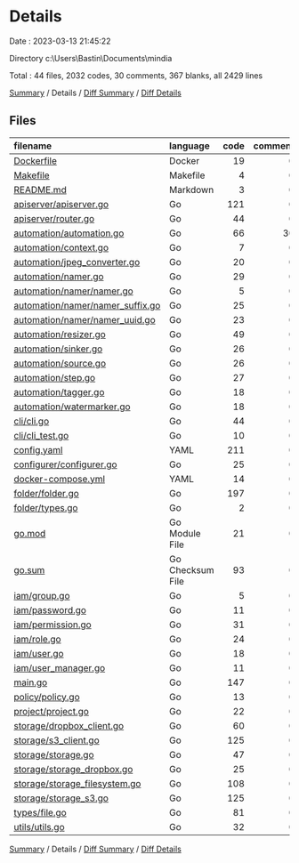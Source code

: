 # Details

Date : 2023-03-13 21:45:22

Directory c:\\Users\\Bastin\\Documents\\mindia

Total : 44 files,  2032 codes, 30 comments, 367 blanks, all 2429 lines

[Summary](results.md) / Details / [Diff Summary](diff.md) / [Diff Details](diff-details.md)

## Files
| filename | language | code | comment | blank | total |
| :--- | :--- | ---: | ---: | ---: | ---: |
| [Dockerfile](/Dockerfile) | Docker | 19 | 0 | 11 | 30 |
| [Makefile](/Makefile) | Makefile | 4 | 0 | 1 | 5 |
| [README.md](/README.md) | Markdown | 3 | 0 | 3 | 6 |
| [apiserver/apiserver.go](/apiserver/apiserver.go) | Go | 121 | 0 | 23 | 144 |
| [apiserver/router.go](/apiserver/router.go) | Go | 44 | 0 | 8 | 52 |
| [automation/automation.go](/automation/automation.go) | Go | 66 | 30 | 13 | 109 |
| [automation/context.go](/automation/context.go) | Go | 7 | 0 | 4 | 11 |
| [automation/jpeg_converter.go](/automation/jpeg_converter.go) | Go | 20 | 0 | 6 | 26 |
| [automation/namer.go](/automation/namer.go) | Go | 29 | 0 | 9 | 38 |
| [automation/namer/namer.go](/automation/namer/namer.go) | Go | 5 | 0 | 2 | 7 |
| [automation/namer/namer_suffix.go](/automation/namer/namer_suffix.go) | Go | 25 | 0 | 7 | 32 |
| [automation/namer/namer_uuid.go](/automation/namer/namer_uuid.go) | Go | 23 | 0 | 8 | 31 |
| [automation/resizer.go](/automation/resizer.go) | Go | 49 | 0 | 14 | 63 |
| [automation/sinker.go](/automation/sinker.go) | Go | 26 | 0 | 6 | 32 |
| [automation/source.go](/automation/source.go) | Go | 26 | 0 | 9 | 35 |
| [automation/step.go](/automation/step.go) | Go | 27 | 0 | 7 | 34 |
| [automation/tagger.go](/automation/tagger.go) | Go | 18 | 0 | 6 | 24 |
| [automation/watermarker.go](/automation/watermarker.go) | Go | 18 | 0 | 6 | 24 |
| [cli/cli.go](/cli/cli.go) | Go | 44 | 0 | 9 | 53 |
| [cli/cli_test.go](/cli/cli_test.go) | Go | 10 | 0 | 3 | 13 |
| [config.yaml](/config.yaml) | YAML | 211 | 0 | 1 | 212 |
| [configurer/configurer.go](/configurer/configurer.go) | Go | 25 | 0 | 8 | 33 |
| [docker-compose.yml](/docker-compose.yml) | YAML | 14 | 0 | 3 | 17 |
| [folder/folder.go](/folder/folder.go) | Go | 197 | 0 | 30 | 227 |
| [folder/types.go](/folder/types.go) | Go | 2 | 0 | 2 | 4 |
| [go.mod](/go.mod) | Go Module File | 21 | 0 | 4 | 25 |
| [go.sum](/go.sum) | Go Checksum File | 93 | 0 | 1 | 94 |
| [iam/group.go](/iam/group.go) | Go | 5 | 0 | 2 | 7 |
| [iam/password.go](/iam/password.go) | Go | 11 | 0 | 5 | 16 |
| [iam/permission.go](/iam/permission.go) | Go | 31 | 0 | 8 | 39 |
| [iam/role.go](/iam/role.go) | Go | 24 | 0 | 5 | 29 |
| [iam/user.go](/iam/user.go) | Go | 18 | 0 | 6 | 24 |
| [iam/user_manager.go](/iam/user_manager.go) | Go | 11 | 0 | 5 | 16 |
| [main.go](/main.go) | Go | 147 | 0 | 14 | 161 |
| [policy/policy.go](/policy/policy.go) | Go | 13 | 0 | 4 | 17 |
| [project/project.go](/project/project.go) | Go | 22 | 0 | 5 | 27 |
| [storage/dropbox_client.go](/storage/dropbox_client.go) | Go | 60 | 0 | 16 | 76 |
| [storage/s3_client.go](/storage/s3_client.go) | Go | 125 | 0 | 18 | 143 |
| [storage/storage.go](/storage/storage.go) | Go | 47 | 0 | 12 | 59 |
| [storage/storage_dropbox.go](/storage/storage_dropbox.go) | Go | 25 | 0 | 10 | 35 |
| [storage/storage_filesystem.go](/storage/storage_filesystem.go) | Go | 108 | 0 | 14 | 122 |
| [storage/storage_s3.go](/storage/storage_s3.go) | Go | 125 | 0 | 16 | 141 |
| [types/file.go](/types/file.go) | Go | 81 | 0 | 15 | 96 |
| [utils/utils.go](/utils/utils.go) | Go | 32 | 0 | 8 | 40 |

[Summary](results.md) / Details / [Diff Summary](diff.md) / [Diff Details](diff-details.md)